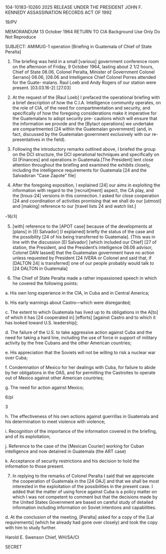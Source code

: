 104-10183-10260 2025 RELEASE UNDER THE PRESIDENT JOHN F. KENNEDY ASSASSINATION RECORDS ACT OF 1992

19/PV

MEMORANDUM 13 October 1964
RETURN TO CIA
Background Use Only
Do Not Reproduce

SUBJECT: AMIMUG-1 operation
[Briefing in Guatemala of Chief of State Peralta]

1. The briefing was held in a small [various]
government conference room on the afternoon of Friday,
9 October 1964, lasting about 2 1/2 hours, Chief of State 08.06,
Colonel Peralta, Minister of Government Colonel Serrano] 08.06,
[08.06 and Intelligence Chief Colonel Porres attended for the Guate-
malans. Raul Loeb and Andy Rogers of our station were
present.
[03.03.16-2] [27.03]

2. At the request of the [Raul Loeb] I
prefaced the operational briefing with a brief description
of how the C.I.A. Intelligence community operates, on the
role of CIA, of the need for compartmentation and security,
and specifically of how the foregoing considerations make
it imperative for the Guatemalans to adopt security pre-
cautions which will ensure that the information we provide
and the [Bytact operations] we undertake are compartmented [24
within the Guatemalan government] (and, in fact, discussed
by the Guatemalan government exclusively with our re-
presentatives in the field).

3. Following the introductory remarks outlined
above, I briefed the group on the DCI structure, the DCI
operational techniques and specifically on GI [Finances] and
operations in Guatemala.[The President] lent close attention
throughout the briefing and examined the exhibits closely,
including the intelligence requirements for Guatemala [24
and the Salvadoran "Case Zapote" file]

4. After the foregoing exposition, I explained
[24] our aims in exploiting the information with regard to the
[recruit[ment] aspect, the CA play, and the [trous-24]
versions in this connection. I asked for close cooperation [24
and coordination of activities promising that we shall
do our [utmost] and [making] reference to our [travel lists 24
and watch list.]

-16/지

5. [with] reference to the [APOT case] because
of the developments at [plans] in [El Salvador] [I explained]
briefly the status of the case and the possibility
[24 of his being transferred to Guatemala]. (This was in line
with the discussion [El Salvador] [which included our Chief] [27
of station, the President, and the President’s intelligence 08.06
advisor, Colonel DAN Iassed] that the Guatemalan
government have no action unless requested by President [24
IVERA or Colonel and said that, if [DALTON 24]
is transferred] one of our people probably would talk to
[24 DALTON in Guatemala]

6. The Chief of State Peralta made a rather
impassioned speech in which he covered the following points:

a. His own long experience in the CIA, in Cuba
and in Central America;

b. His early warnings about Castro—which
were disregarded;

c. The extent to which Guatemala has lived up
to its obligations in the A[to] of which it has
[24 cooperated in] [efforts] [against Castro and to
which it has looked toward U.S. leadership];

d. The failure of the U.S. to take aggressive
action against Cuba and the need for taking a
hard line, including the use of force in support of
military activity by the free Cubans and the other
American countries;

e. His appreciation that the Soviets will not be
willing to risk a nuclear war over Cuba;

f. Condemnation of Mexico for her dealings with
Cuba, for failure to abide by her obligations in
the OAS, and for permitting the Castroites to
operate out of Mexico against other American
countries;

g. The need for action against Mexico;

6/pl

3

h. The effectiveness of his own actions against
guerrillas in Guatemala and his determination
to meet violence with violence;

i. Recognition of the importance of the information
covered in the briefing, and of its exploitation;

j. Reference to the case of the [Mexican Courier]
working for Cuban intelligence and now detained
in Guatemala (the ART case)

k. Acceptance of security restrictions and his
decision to hold the information to those present.

7. In replying to the remarks of Colonel Peralta
I said that we appreciate the cooperation of Guatemala in the [24
OAJ] and that we shall be most interested in the exploitation
of the possibilities in the present case. I added that the matter
of using force against Cuba is a policy matter on which I was
not competent to comment but that the decisions made by the
United States Government are based on careful study of
detailed information including information on Soviet intentions
and capabilities.

d. At the conclusion of the meeting, [Peralta]
asked for a copy of the [Lal requirements] (which he already
had gone over closely) and took the copy with him to study
further.

Harold E. Swenson
Chief, WH/SA/CI

SECRET
